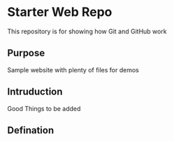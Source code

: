 # Starter Web Repo

This repository is for showing how Git and GitHub work

## Purpose

Sample website with plenty of files for demos

## Intruduction

Good Things to be added

## Defination
